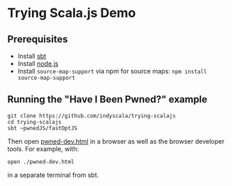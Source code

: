 # Trying Scala.js Demo

## Prerequisites

* Install [sbt](http://www.scala-sbt.org/)
* Install [node.js](https://nodejs.org/)
* Install `source-map-support` via npm for source maps: `npm install source-map-support`

## Running the "Have I Been Pwned?" example

    git clone https://github.com/indyscala/trying-scalajs
    cd trying-scalajs
    sbt ~pwnedJS/fastOptJS

Then open [pwned-dev.html](pwned-dev.html) in a browser as well as the browser developer tools.  For example, with:

    open ./pwned-dev.html

in a separate terminal from sbt.
